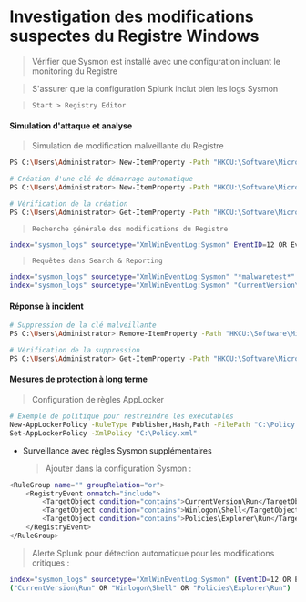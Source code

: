# Investigation des modifications suspectes du Registre Windows

> Vérifier que Sysmon est installé avec une configuration incluant le monitoring du Registre

> S'assurer que la configuration Splunk inclut bien les logs Sysmon

> `Start > Registry Editor`

#### Simulation d'attaque et analyse

> Simulation de modification malveillante du Registre

```sh
PS C:\Users\Administrator> New-ItemProperty -Path "HKCU:\Software\Microsoft\Windows\CurrentVersion\Run" -Name "MalwareTest" -Value "C:\malwaretest.exe"

# Création d'une clé de démarrage automatique
PS C:\Users\Administrator> New-ItemProperty -Path "HKCU:\Software\Microsoft\Windows\CurrentVersion\Run" -Name "MalwareTest" -Value "C:\malwaretest.exe" -PropertyType String

# Vérification de la création
PS C:\Users\Administrator> Get-ItemProperty -Path "HKCU:\Software\Microsoft\Windows\CurrentVersion\Run"
```

> `Recherche générale des modifications du Registre`

```sh
index="sysmon_logs" sourcetype="XmlWinEventLog:Sysmon" EventID=12 OR EventID=13 OR EventID=14
```

> `Requêtes dans Search & Reporting`

```sh
index="sysmon_logs" sourcetype="XmlWinEventLog:Sysmon" "*malwaretest*"
index="sysmon_logs" sourcetype="XmlWinEventLog:Sysmon" "CurrentVersion\Run"
```

#### Réponse à incident

```sh
# Suppression de la clé malveillante
PS C:\Users\Administrator> Remove-ItemProperty -Path "HKCU:\Software\Microsoft\Windows\CurrentVersion\Run" -Name "MalwareTest"

# Vérification de la suppression
PS C:\Users\Administrator> Get-ItemProperty -Path "HKCU:\Software\Microsoft\Windows\CurrentVersion\Run"
```

#### Mesures de protection à long terme

> Configuration de règles AppLocker

```sh
# Exemple de politique pour restreindre les exécutables
New-AppLockerPolicy -RuleType Publisher,Hash,Path -FilePath "C:\Policy.xml" -User Everyone
Set-AppLockerPolicy -XmlPolicy "C:\Policy.xml"
```

- Surveillance avec règles Sysmon supplémentaires
  > Ajouter dans la configuration Sysmon :

```sh
<RuleGroup name="" groupRelation="or">
    <RegistryEvent onmatch="include">
        <TargetObject condition="contains">CurrentVersion\Run</TargetObject>
        <TargetObject condition="contains">Winlogon\Shell</TargetObject>
        <TargetObject condition="contains">Policies\Explorer\Run</TargetObject>
    </RegistryEvent>
</RuleGroup>
```

> Alerte Splunk pour détection automatique pour les modifications critiques :

```sh
index="sysmon_logs" sourcetype="XmlWinEventLog:Sysmon" (EventID=12 OR EventID=13 OR EventID=14)
("CurrentVersion\Run" OR "Winlogon\Shell" OR "Policies\Explorer\Run")
```
